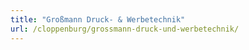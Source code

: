 ```yaml
---
title: "Großmann Druck- & Werbetechnik"
url: /cloppenburg/grossmann-druck-und-werbetechnik/
---
```

